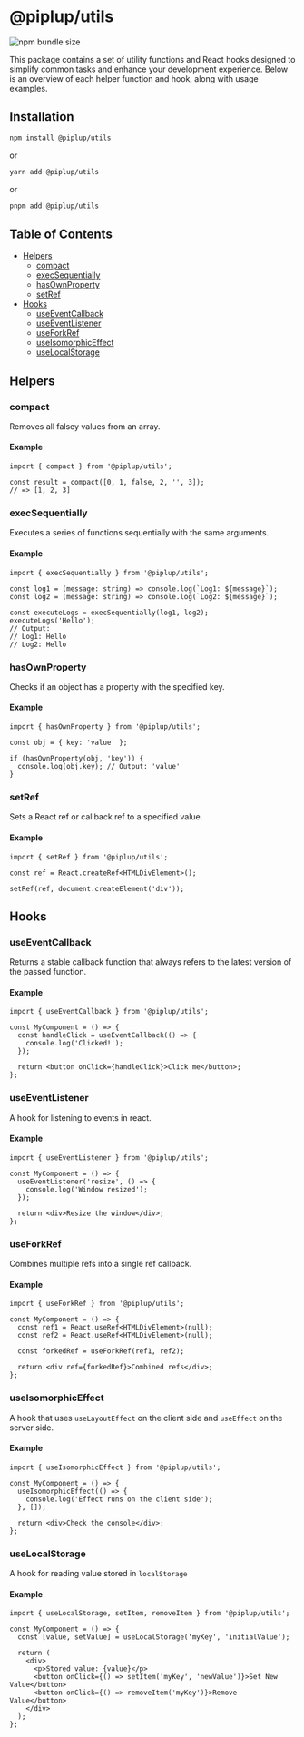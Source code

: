 # @piplup/utils

![npm bundle size](https://img.shields.io/bundlephobia/minzip/@piplup/utils)

This package contains a set of utility functions and React hooks designed to simplify common tasks and enhance your development experience. Below is an overview of each helper function and hook, along with usage examples.

## Installation

```bash
npm install @piplup/utils
```

or

```bash
yarn add @piplup/utils
```

or

```bash
pnpm add @piplup/utils
```

## Table of Contents

- [Helpers](#helpers)
  - [compact](https://github.com/sadik-malik/piplup/blob/main/packages/utils/src/helpers/compact.ts)
  - [execSequentially](https://github.com/sadik-malik/piplup/blob/main/packages/utils/src/helpers/exec-sequentially.ts)
  - [hasOwnProperty](https://github.com/sadik-malik/piplup/blob/main/packages/utils/src/helpers/has-own-property.ts)
  - [setRef](https://github.com/sadik-malik/piplup/blob/main/packages/utils/src/helpers/set-ref.ts)
- [Hooks](#hooks)
  - [useEventCallback](https://github.com/sadik-malik/piplup/blob/main/packages/utils/src/hooks/use-event-callback.ts)
  - [useEventListener](https://github.com/sadik-malik/piplup/blob/main/packages/utils/src/hooks/use-event-listener.ts)
  - [useForkRef](https://github.com/sadik-malik/piplup/blob/main/packages/utils/src/hooks/use-fork-ref.ts)
  - [useIsomorphicEffect](https://github.com/sadik-malik/piplup/blob/main/packages/utils/src/hooks/use-isomorphic-effect.ts)
  - [useLocalStorage](https://github.com/sadik-malik/piplup/blob/main/packages/utils/src/hooks/use-local-storage.ts)

## Helpers

### compact

Removes all falsey values from an array.

#### Example

```tsx
import { compact } from '@piplup/utils';

const result = compact([0, 1, false, 2, '', 3]);
// => [1, 2, 3]
```

### execSequentially

Executes a series of functions sequentially with the same arguments.

#### Example

```tsx
import { execSequentially } from '@piplup/utils';

const log1 = (message: string) => console.log(`Log1: ${message}`);
const log2 = (message: string) => console.log(`Log2: ${message}`);

const executeLogs = execSequentially(log1, log2);
executeLogs('Hello');
// Output:
// Log1: Hello
// Log2: Hello
```

### hasOwnProperty

Checks if an object has a property with the specified key.

#### Example

```tsx
import { hasOwnProperty } from '@piplup/utils';

const obj = { key: 'value' };

if (hasOwnProperty(obj, 'key')) {
  console.log(obj.key); // Output: 'value'
}
```

### setRef

Sets a React ref or callback ref to a specified value.

#### Example

```tsx
import { setRef } from '@piplup/utils';

const ref = React.createRef<HTMLDivElement>();

setRef(ref, document.createElement('div'));
```

## Hooks

### useEventCallback

Returns a stable callback function that always refers to the latest version of the passed function.

#### Example

```tsx
import { useEventCallback } from '@piplup/utils';

const MyComponent = () => {
  const handleClick = useEventCallback(() => {
    console.log('Clicked!');
  });

  return <button onClick={handleClick}>Click me</button>;
};
```

### useEventListener

A hook for listening to events in react.

#### Example

```tsx
import { useEventListener } from '@piplup/utils';

const MyComponent = () => {
  useEventListener('resize', () => {
    console.log('Window resized');
  });

  return <div>Resize the window</div>;
};
```

### useForkRef

Combines multiple refs into a single ref callback.

#### Example

```tsx
import { useForkRef } from '@piplup/utils';

const MyComponent = () => {
  const ref1 = React.useRef<HTMLDivElement>(null);
  const ref2 = React.useRef<HTMLDivElement>(null);

  const forkedRef = useForkRef(ref1, ref2);

  return <div ref={forkedRef}>Combined refs</div>;
};
```

### useIsomorphicEffect

A hook that uses `useLayoutEffect` on the client side and `useEffect` on the server side.

#### Example

```tsx
import { useIsomorphicEffect } from '@piplup/utils';

const MyComponent = () => {
  useIsomorphicEffect(() => {
    console.log('Effect runs on the client side');
  }, []);

  return <div>Check the console</div>;
};
```

### useLocalStorage

A hook for reading value stored in `localStorage`

#### Example

```tsx
import { useLocalStorage, setItem, removeItem } from '@piplup/utils';

const MyComponent = () => {
  const [value, setValue] = useLocalStorage('myKey', 'initialValue');

  return (
    <div>
      <p>Stored value: {value}</p>
      <button onClick={() => setItem('myKey', 'newValue')}>Set New Value</button>
      <button onClick={() => removeItem('myKey')}>Remove Value</button>
    </div>
  );
};
```

